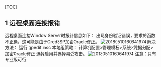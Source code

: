 [TOC]

## 1 远程桌面连接报错
远程桌面连接Window Server时报错信息如下：
出现身份验证错误，要求的函数不正确，这可能是由于CredSSP加密Oracle修正。
![20180510160641974](/assets/807693-20180509173052799-1726761131.png)
解决方法：
运行 gpedit.msc
本地组策略：
计算机配置>管理模板>系统>凭据分配>加密Oracle修正
选择启用并选择易受攻击。
![20180510160641974](/assets/807693-20180509173055378-2066484289.png)
注意：只有专业版可行
